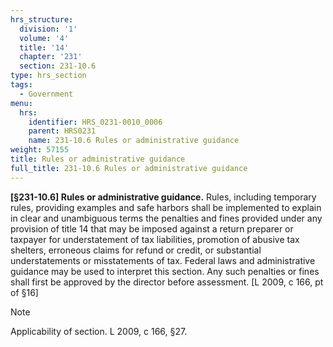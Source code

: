 ```yaml
---
hrs_structure:
  division: '1'
  volume: '4'
  title: '14'
  chapter: '231'
  section: 231-10.6
type: hrs_section
tags:
  - Government
menu:
  hrs:
    identifier: HRS_0231-0010_0006
    parent: HRS0231
    name: 231-10.6 Rules or administrative guidance
weight: 57155
title: Rules or administrative guidance
full_title: 231-10.6 Rules or administrative guidance
---
```

**[§231-10.6] Rules or administrative guidance.** Rules, including temporary rules, providing examples and safe harbors shall be implemented to explain in clear and unambiguous terms the penalties and fines provided under any provision of title 14 that may be imposed against a return preparer or taxpayer for understatement of tax liabilities, promotion of abusive tax shelters, erroneous claims for refund or credit, or substantial understatements or misstatements of tax. Federal laws and administrative guidance may be used to interpret this section. Any such penalties or fines shall first be approved by the director before assessment. [L 2009, c 166, pt of §16]

Note

Applicability of section. L 2009, c 166, §27.